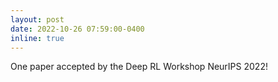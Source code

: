 ```yaml
---
layout: post
date: 2022-10-26 07:59:00-0400
inline: true
---
```


One paper accepted by the Deep RL Workshop NeurIPS 2022!
